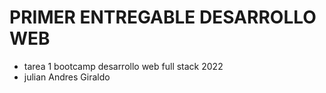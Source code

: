 # PRIMER ENTREGABLE DESARROLLO WEB 
* tarea 1 bootcamp desarrollo web full stack 2022
* julian Andres Giraldo

